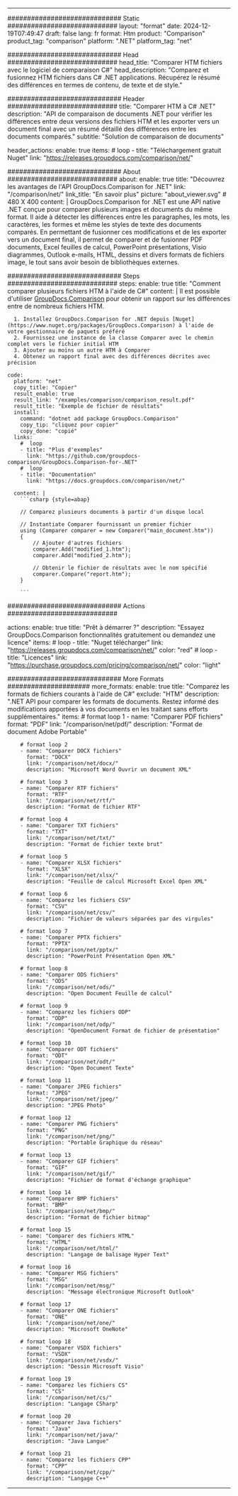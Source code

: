 
---
############################# Static ############################
layout: "format"
date:  2024-12-19T07:49:47
draft: false
lang: fr
format: Htm
product: "Comparison"
product_tag: "comparison"
platform: ".NET"
platform_tag: "net"

############################# Head ############################
head_title: "Comparer HTM fichiers avec le logiciel de comparaison C#"
head_description: "Comparez et fusionnez HTM fichiers dans C# .NET applications. Récupérez le résumé des différences en termes de contenu, de texte et de style."

############################# Header ############################
title: "Comparer HTM à C# .NET" 
description: "API de comparaison de documents .NET pour vérifier les différences entre deux versions des fichiers HTM et les exporter vers un document final avec un résumé détaillé des différences entre les documents comparés."
subtitle: "Solution de comparaison de documents" 

header_actions:
  enable: true
  items:
    #  loop
    - title: "Téléchargement gratuit Nuget"
      link: "https://releases.groupdocs.com/comparison/net/"
      
############################# About ############################
about:
    enable: true
    title: "Découvrez les avantages de l'API GroupDocs.Comparison for .NET"
    link: "/comparison/net/"
    link_title: "En savoir plus"
    picture: "about_viewer.svg" # 480 X 400
    content: |
       GroupDocs.Comparison for .NET est une API native .NET conçue pour comparer plusieurs images et documents du même format. Il aide à détecter les différences entre les paragraphes, les mots, les caractères, les formes et même les styles de texte des documents comparés. En permettant de fusionner ces modifications et de les exporter vers un document final, il permet de comparer et de fusionner PDF documents, Excel feuilles de calcul, PowerPoint présentations, Visio diagrammes, Outlook e-mails, HTML, dessins et divers formats de fichiers image, le tout sans avoir besoin de bibliothèques externes.

############################# Steps ############################
steps:
    enable: true
    title: "Comment comparer plusieurs fichiers HTM à l'aide de C#"
    content: |
      Il est possible d'utiliser [GroupDocs.Comparison](https://products.groupdocs.com/comparison/net/) pour obtenir un rapport sur les différences entre de nombreux fichiers HTM.
      
      1. Installez GroupDocs.Comparison for .NET depuis [Nuget](https://www.nuget.org/packages/GroupDocs.Comparison) à l'aide de votre gestionnaire de paquets préféré
      2. Fournissez une instance de la classe Comparer avec le chemin complet vers le fichier initial HTM
      3. Ajouter au moins un autre HTM à Comparer
      4. Obtenez un rapport final avec des différences décrites avec précision
   
    code:
      platform: "net"
      copy_title: "Copier"
      result_enable: true
      result_link: "/examples/comparison/comparison_result.pdf"
      result_title: "Exemple de fichier de résultats"
      install:
        command: "dotnet add package GroupDocs.Comparison"
        copy_tip: "cliquez pour copier"
        copy_done: "copié"
      links:
        #  loop
        - title: "Plus d'exemples"
          link: "https://github.com/groupdocs-comparison/GroupDocs.Comparison-for-.NET"
        #  loop
        - title: "Documentation"
          link: "https://docs.groupdocs.com/comparison/net/"
          
      content: |
        ```csharp {style=abap}

        // Comparez plusieurs documents à partir d'un disque local

        // Instantiate Comparer fournissant un premier fichier
        using (Comparer comparer = new Comparer("main_document.htm"))
        {
            // Ajouter d'autres fichiers
        	comparer.Add("modified_1.htm");
            comparer.Add("modified_2.htm");

            // Obtenir le fichier de résultats avec le nom spécifié
            comparer.Compare("report.htm"); 
        }
        
        ```            

############################# Actions ############################

actions:
  enable: true
  title: "Prêt à démarrer ?"
  description: "Essayez GroupDocs.Comparison fonctionnalités gratuitement ou demandez une licence"
  items:
    #  loop
    - title: "Nuget télécharger"
      link: "https://releases.groupdocs.com/comparison/net/"
      color: "red"
        #  loop
    - title: "Licences"
      link: "https://purchase.groupdocs.com/pricing/comparison/net/"
      color: "light"


############################# More Formats #####################
more_formats:
    enable: true
    title: "Comparez les formats de fichiers courants à l'aide de C#"
    exclude: "HTM"
    description: ".NET API pour comparer les formats de documents. Restez informé des modifications apportées à vos documents en les traitant sans efforts supplémentaires."
    items: 
        # format loop 1
        - name: "Comparer PDF fichiers"
          format: "PDF"
          link: "/comparison/net/pdf/"
          description: "Format de document Adobe Portable"

        # format loop 2
        - name: "Comparer DOCX fichiers"
          format: "DOCX"
          link: "/comparison/net/docx/"
          description: "Microsoft Word Ouvrir un document XML"

        # format loop 3
        - name: "Comparer RTF fichiers"
          format: "RTF"
          link: "/comparison/net/rtf/"
          description: "Format de fichier RTF"

        # format loop 4
        - name: "Comparer TXT fichiers"
          format: "TXT"
          link: "/comparison/net/txt/"
          description: "Format de fichier texte brut"

        # format loop 5
        - name: "Comparer XLSX fichiers"
          format: "XLSX"
          link: "/comparison/net/xlsx/"
          description: "Feuille de calcul Microsoft Excel Open XML"

        # format loop 6
        - name: "Comparez les fichiers CSV"
          format: "CSV"
          link: "/comparison/net/csv/"
          description: "Fichier de valeurs séparées par des virgules"

        # format loop 7
        - name: "Comparer PPTX fichiers"
          format: "PPTX"
          link: "/comparison/net/pptx/"
          description: "PowerPoint Présentation Open XML"

        # format loop 8
        - name: "Comparer ODS fichiers"
          format: "ODS"
          link: "/comparison/net/ods/"
          description: "Open Document Feuille de calcul"

        # format loop 9
        - name: "Comparez les fichiers ODP"
          format: "ODP"
          link: "/comparison/net/odp/"
          description: "OpenDocument Format de fichier de présentation"

        # format loop 10
        - name: "Comparer ODT fichiers"
          format: "ODT"
          link: "/comparison/net/odt/"
          description: "Open Document Texte"

        # format loop 11
        - name: "Comparer JPEG fichiers"
          format: "JPEG"
          link: "/comparison/net/jpeg/"
          description: "JPEG Photo"

        # format loop 12
        - name: "Comparer PNG fichiers"
          format: "PNG"
          link: "/comparison/net/png/"
          description: "Portable Graphique du réseau"

        # format loop 13
        - name: "Comparer GIF fichiers"
          format: "GIF"
          link: "/comparison/net/gif/"
          description: "Fichier de format d'échange graphique"

        # format loop 14
        - name: "Comparer BMP fichiers"
          format: "BMP"
          link: "/comparison/net/bmp/"
          description: "Format de fichier bitmap"

        # format loop 15
        - name: "Comparer des fichiers HTML"
          format: "HTML"
          link: "/comparison/net/html/"
          description: "Langage de balisage Hyper Text"

        # format loop 16
        - name: "Comparer MSG fichiers"
          format: "MSG"
          link: "/comparison/net/msg/"
          description: "Message électronique Microsoft Outlook"

        # format loop 17
        - name: "Comparer ONE fichiers"
          format: "ONE"
          link: "/comparison/net/one/"
          description: "Microsoft OneNote"

        # format loop 18
        - name: "Comparer VSDX fichiers"
          format: "VSDX"
          link: "/comparison/net/vsdx/"
          description: "Dessin Microsoft Visio"

        # format loop 19
        - name: "Comparez les fichiers CS"
          format: "CS"
          link: "/comparison/net/cs/"
          description: "Langage CSharp"

        # format loop 20
        - name: "Comparer Java fichiers"
          format: "Java"
          link: "/comparison/net/java/"
          description: "Java Langue"
          
        # format loop 21
        - name: "Comparez les fichiers CPP"
          format: "CPP"
          link: "/comparison/net/cpp/"
          description: "Langage C++"
---